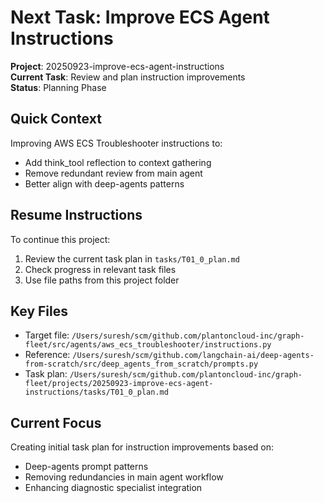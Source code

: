 # Next Task: Improve ECS Agent Instructions

**Project**: 20250923-improve-ecs-agent-instructions  
**Current Task**: Review and plan instruction improvements  
**Status**: Planning Phase

## Quick Context

Improving AWS ECS Troubleshooter instructions to:
- Add think_tool reflection to context gathering
- Remove redundant review from main agent
- Better align with deep-agents patterns

## Resume Instructions

To continue this project:
1. Review the current task plan in `tasks/T01_0_plan.md`
2. Check progress in relevant task files
3. Use file paths from this project folder

## Key Files

- Target file: `/Users/suresh/scm/github.com/plantoncloud-inc/graph-fleet/src/agents/aws_ecs_troubleshooter/instructions.py`
- Reference: `/Users/suresh/scm/github.com/langchain-ai/deep-agents-from-scratch/src/deep_agents_from_scratch/prompts.py`
- Task plan: `/Users/suresh/scm/github.com/plantoncloud-inc/graph-fleet/projects/20250923-improve-ecs-agent-instructions/tasks/T01_0_plan.md`

## Current Focus

Creating initial task plan for instruction improvements based on:
- Deep-agents prompt patterns
- Removing redundancies in main agent workflow
- Enhancing diagnostic specialist integration
